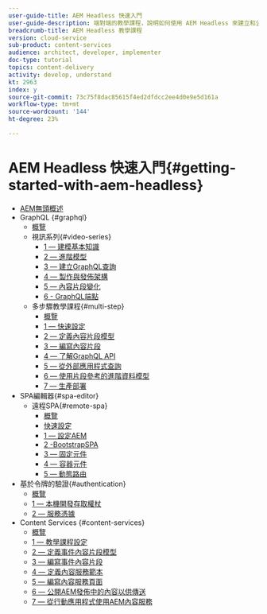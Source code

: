 ```yaml
---
user-guide-title: AEM Headless 快速入門
user-guide-description: 端對端的教學課程，說明如何使用 AEM Headless 來建立和公開內容。
breadcrumb-title: AEM Headless 教學課程
version: cloud-service
sub-product: content-services
audience: architect, developer, implementer
doc-type: tutorial
topics: content-delivery
activity: develop, understand
kt: 2963
index: y
source-git-commit: 73c75f8dac85615f4ed2dfdcc2ee4d0e9e5d161a
workflow-type: tm+mt
source-wordcount: '144'
ht-degree: 23%

---
```



# AEM Headless 快速入門{#getting-started-with-aem-headless}

+ [AEM無頭概述](./overview.md)
+ GraphQL {#graphql}
   + [概覽](./graphql/overview.md)
   + 視訊系列{#video-series}
      + [1 — 建模基本知識](./graphql/video-series/modeling-basics.md)
      + [2 — 進階模型](./graphql/video-series/advanced-modeling.md)
      + [3 — 建立GraphQL查詢](./graphql/video-series/creating-graphql-queries.md)
      + [4 — 製作與發佈架構](./graphql/video-series/author-publish-architecture.md)
      + [5 — 內容片段變化](./graphql/video-series/content-fragment-variations.md)
      + [6 - GraphQL端點](./graphql/video-series/graphql-endpoints.md)
   + 多步驟教學課程{#multi-step}
      + [概覽](./graphql/multi-step/overview.md)
      + [1 — 快速設定](./graphql/multi-step/setup.md)
      + [2 — 定義內容片段模型](./graphql/multi-step/content-fragment-models.md)
      + [3 — 編寫內容片段](./graphql/multi-step/author-content-fragments.md)
      + [4 — 了解GraphQL API](./graphql/multi-step/explore-graphql-api.md)
      + [5 — 從外部應用程式查詢](./graphql/multi-step/graphql-and-external-app.md)
      + [6 — 使用片段參考的進階資料模型](./graphql/multi-step/fragment-references.md)
      + [7 — 生產部署](./graphql/multi-step/production-deployment.md)
+ SPA編輯器{#spa-editor}
   + 遠程SPA{#remote-spa}
      + [概覽](./spa-editor/remote-spa/overview.md)
      + [快速設定](./spa-editor/remote-spa/quick-setup.md)
      + [1 — 設定AEM](./spa-editor/remote-spa/aem-configure.md)
      + [2 -BootstrapSPA](./spa-editor/remote-spa/spa-bootstrap.md)
      + [3 — 固定元件](./spa-editor/remote-spa/spa-fixed-component.md)
      + [4 — 容器元件](./spa-editor/remote-spa/spa-container-component.md)
      + [5 — 動態路由](./spa-editor/remote-spa/spa-dynamic-routes.md)
+ 基於令牌的驗證{#authentication}
   + [概覽](./authentication/overview.md)
   + [1 — 本機開發存取權杖](./authentication/local-development-access-token.md)
   + [2 — 服務憑據](./authentication/service-credentials.md)
+ Content Services {#content-services}
   + [概覽](./content-services/overview.md)
   + [1 — 教學課程設定](./content-services/chapter-1.md)
   + [2 — 定義事件內容片段模型](./content-services/chapter-2.md)
   + [3 — 編寫事件內容片段](./content-services/chapter-3.md)
   + [4 — 定義內容服務範本](./content-services/chapter-4.md)
   + [5 — 編寫內容服務頁面](./content-services/chapter-5.md)
   + [6 — 公開AEM發佈中的內容以供傳送](./content-services/chapter-6.md)
   + [7 — 從行動應用程式使用AEM內容服務](./content-services/chapter-7.md)
